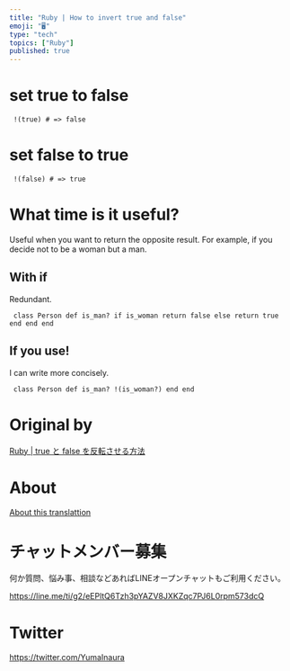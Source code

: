 ```yaml
---
title: "Ruby | How to invert true and false"
emoji: "🖥"
type: "tech"
topics: ["Ruby"]
published: true
---
```


# set true to false 

     !(true) # => false 

# set false to true 

     !(false) # => true 

# What time is it useful? 

Useful when you want to return the opposite result. For example, if you decide not to be a woman but a man.

## With if 

Redundant.

     class Person def is_man? if is_woman return false else return true end end end 

## If you use! 

I can write more concisely.

     class Person def is_man? !(is_woman?) end end 



# Original by
[Ruby | true と false を反転させる方法](https://qiita.com/Yinaura/items/9df95ec1ff496f28387d)

# About

[About this translattion](https://qiita.com/YumaInaura/items/7f6fd1e9310a6816469a)








<!-- Update From Qiita API -->

# チャットメンバー募集


何か質問、悩み事、相談などあればLINEオープンチャットもご利用ください。

https://line.me/ti/g2/eEPltQ6Tzh3pYAZV8JXKZqc7PJ6L0rpm573dcQ





# Twitter


https://twitter.com/YumaInaura


<!-- Update From Qiita API -->



